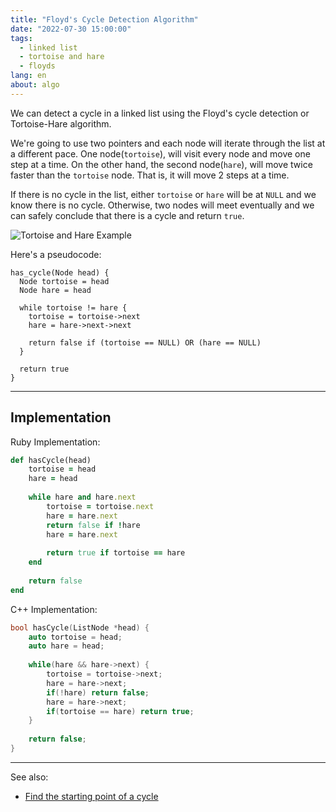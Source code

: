 ```yaml
---
title: "Floyd's Cycle Detection Algorithm"
date: "2022-07-30 15:00:00"
tags: 
  - linked list 
  - tortoise and hare
  - floyds
lang: en
about: algo
---
```



We can detect a cycle in a linked list using the Floyd's cycle detection or Tortoise-Hare algorithm.

We're going to use two pointers and each node will iterate through the list at a different pace. 
One node(`tortoise`), will visit every node and move one step at a time. 
On the other hand, the second node(`hare`), will move twice faster than the `tortoise` node. 
That is, it will move 2 steps at a time.

If there is no cycle in the list, either `tortoise` or `hare` will be at `NULL` and we know there is no cycle. 
Otherwise, two nodes will meet eventually and we can safely conclude that there is a cycle and return `true`.

![Tortoise and Hare Example](/images/posts/tortoise-and-hare/tortoise-and-hare.png)

Here's a pseudocode:
```text
has_cycle(Node head) {
  Node tortoise = head
  Node hare = head

  while tortoise != hare {
    tortoise = tortoise->next
    hare = hare->next->next

    return false if (tortoise == NULL) OR (hare == NULL)
  }

  return true
}
```

---

## Implementation

Ruby Implementation:
```rb
def hasCycle(head)
    tortoise = head
    hare = head
    
    while hare and hare.next
        tortoise = tortoise.next
        hare = hare.next
        return false if !hare
        hare = hare.next
        
        return true if tortoise == hare
    end
    
    return false
end
```

C++ Implementation:
```cpp
bool hasCycle(ListNode *head) {
    auto tortoise = head;
    auto hare = head;
    
    while(hare && hare->next) {
        tortoise = tortoise->next;
        hare = hare->next;
        if(!hare) return false;
        hare = hare->next;
        if(tortoise == hare) return true;
    }
    
    return false;
}
```

---

See also:
- [Find the starting point of a cycle](./find-start-of-a-cycle)
